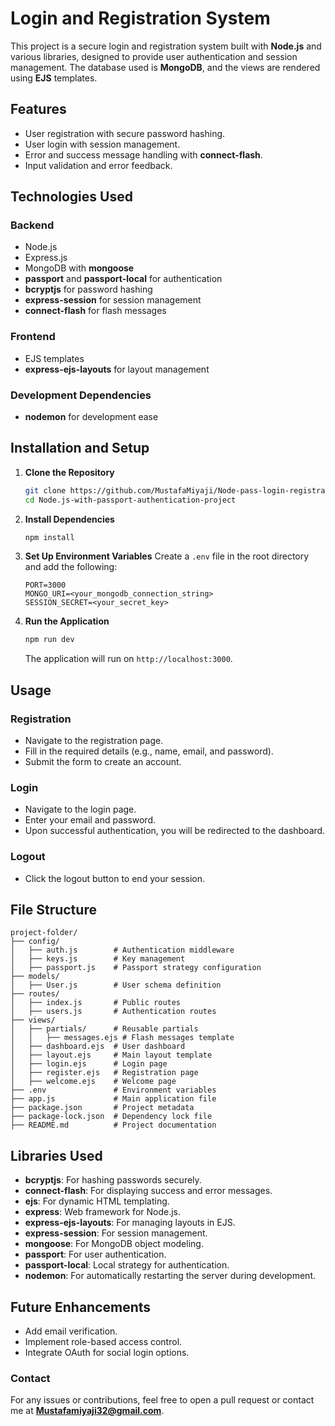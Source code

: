 # Login and Registration System

This project is a secure login and registration system built with **Node.js** and various libraries, designed to provide user authentication and session management. The database used is **MongoDB**, and the views are rendered using **EJS** templates.

## Features

- User registration with secure password hashing.
- User login with session management.
- Error and success message handling with **connect-flash**.
- Input validation and error feedback.

## Technologies Used

### Backend
- Node.js
- Express.js
- MongoDB with **mongoose**
- **passport** and **passport-local** for authentication
- **bcryptjs** for password hashing
- **express-session** for session management
- **connect-flash** for flash messages

### Frontend
- EJS templates
- **express-ejs-layouts** for layout management

### Development Dependencies
- **nodemon** for development ease

## Installation and Setup

1. **Clone the Repository**
   ```bash
   git clone https://github.com/MustafaMiyaji/Node-pass-login-registration-page.git
   cd Node.js-with-passport-authentication-project
   ```

2. **Install Dependencies**
   ```bash
   npm install
   ```

3. **Set Up Environment Variables**
   Create a `.env` file in the root directory and add the following:
   ```env
   PORT=3000
   MONGO_URI=<your_mongodb_connection_string>
   SESSION_SECRET=<your_secret_key>
   ```

4. **Run the Application**
   ```bash
   npm run dev
   ```
   The application will run on `http://localhost:3000`.

## Usage

### Registration
- Navigate to the registration page.
- Fill in the required details (e.g., name, email, and password).
- Submit the form to create an account.

### Login
- Navigate to the login page.
- Enter your email and password.
- Upon successful authentication, you will be redirected to the dashboard.

### Logout
- Click the logout button to end your session.

## File Structure

```
project-folder/
├── config/
│   ├── auth.js        # Authentication middleware
│   ├── keys.js        # Key management
│   ├── passport.js    # Passport strategy configuration
├── models/
│   ├── User.js        # User schema definition
├── routes/
│   ├── index.js       # Public routes
│   ├── users.js       # Authentication routes
├── views/
│   ├── partials/      # Reusable partials
│   │   ├── messages.ejs # Flash messages template
│   ├── dashboard.ejs  # User dashboard
│   ├── layout.ejs     # Main layout template
│   ├── login.ejs      # Login page
│   ├── register.ejs   # Registration page
│   ├── welcome.ejs    # Welcome page
├── .env               # Environment variables
├── app.js             # Main application file
├── package.json       # Project metadata
├── package-lock.json  # Dependency lock file
├── README.md          # Project documentation
```

## Libraries Used

- **bcryptjs**: For hashing passwords securely.
- **connect-flash**: For displaying success and error messages.
- **ejs**: For dynamic HTML templating.
- **express**: Web framework for Node.js.
- **express-ejs-layouts**: For managing layouts in EJS.
- **express-session**: For session management.
- **mongoose**: For MongoDB object modeling.
- **passport**: For user authentication.
- **passport-local**: Local strategy for authentication.
- **nodemon**: For automatically restarting the server during development.

## Future Enhancements

- Add email verification.
- Implement role-based access control.
- Integrate OAuth for social login options.


### Contact
For any issues or contributions, feel free to open a pull request or contact me at **Mustafamiyaji32@gmail.com**.

